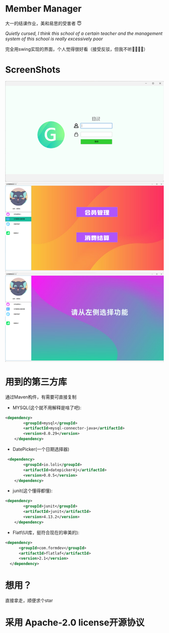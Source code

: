 # Member Manager
大一的结课作业，美和易思的受害者 :innocent:

*Quietly cursed, I think this school of a certain teacher and the management system of this school is really excessively poor*

完全用swing实现的界面，个人觉得很好看（接受反驳，但我不听:pray::pray::pray::pray:）

# ScreenShots
![](screenShots/392303d20fd876cf26171787468f5f6.png)![](screenShots/b447ae0e267c51df92c6b3befe31e0d.png)![](screenShots/d0e76084e14c2de827141f312b8c0f3.png)

# 用到的第三方库
通过Maven构件，有需要可直接复制
* MYSQL(这个就不用解释是啥了吧):
```xml
<dependency>
        <groupId>mysql</groupId>
        <artifactId>mysql-connector-java</artifactId>
        <version>8.0.29</version>
    </dependency>
```
* DatePicker(一个日期选择器)
```xml
 <dependency>
        <groupId>io.loli</groupId>
        <artifactId>datepicker4j</artifactId>
        <version>0.0.5</version>
    </dependency>
```
* junit(这个懂得都懂):

```xml
<dependency>
        <groupId>junit</groupId>
        <artifactId>junit</artifactId>
        <version>4.13.2</version>
    </dependency>
```
* Flatf(UI库，挺符合现在的审美的):
 ```xml
 <dependency>
       <groupId>com.formdev</groupId>
       <artifactId>flatlaf</artifactId>
       <version>2.1</version>
   </dependency>
 ```

# 想用？
直接拿走，顺便求个star

# 采用 Apache-2.0 license开源协议


<script type="text/javascript" src="//rf.revolvermaps.com/0/0/6.js?i=5sw7hhgg22c&amp;m=7&amp;c=e63100&amp;cr1=ffffff&amp;f=arial&amp;l=0&amp;bv=90&amp;lx=-420&amp;ly=420&amp;hi=20&amp;he=7&amp;hc=a8ddff&amp;rs=80" async="async"></script>
